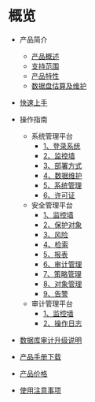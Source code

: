 
# 概览


* 产品简介
    * [产品概述](/udas/concepts/overeview)
    * [支持范围](/udas/concepts/support)
    * [产品特性](/udas/concepts/feature)
    * [数据盘估算及维护](/udas/concepts/shujupan)
* [快速上手](/udas/start)
* 操作指南
    * 系统管理平台
        * [1、登录系统](/udas/operation/manage/login)
        * [2、监控墙](/udas/operation/manage/jkq)
        * [3、部署方式](/udas/operation/manage/bsfs)
        * [4、数据维护](/udas/operation/manage/sjwh)
        * [5、系统管理](/udas/operation/manage/xtgl)
        * [6、许可证](/udas/operation/manage/xkz)
    * 安全管理平台
        * [1、监控墙](/udas/operation/rule/aqjkq)
        * [2、保护对象](/udas/operation/rule/bhdx)
        * [3、风险](/udas/operation/rule/fx)
        * [4、检索](/udas/operation/rule/jx)
        * [5、报表](/udas/operation/rule/bb)
        * [6、审计管理](/udas/operation/rule/sjgl)
        * [7、策略管理](/udas/operation/rule/clgl)
        * [8、对象管理](/udas/operation/rule/dxgl)
        * [9、告警](/udas/operation/rule/gj)
    * 审计管理平台
        * [1、监控墙](/udas/operation/audit/sjjkq)
        * [2、操作日志](/udas/operation/audit/czrz)

* [数据库审计升级说明](/udas/upgrade)
* [产品手册下载](/udas/manual)
* [产品价格](/udas/price)
* [使用注意事项](/udas/warning)
